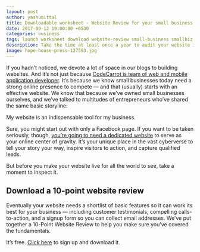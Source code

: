 ```yaml
---
layout: post
author: yashumittal
title: Downloadable worksheet - Website Review for your small business website
date: 2017-09-12 19:00:00 +0530
categories: business
tags: launch worksheet download website-review small-business smallbiz
description: Take the time at least once a year to audit your website infrastructure and content strategy.
image: hope-house-press-127593.jpg
---
```


If you hadn’t noticed, we devote a lot of space in our blogs to building websites. And it’s not just because [CodeCarrot is team of web and mobile application developer](//codecarrot.net/). It’s because we know small businesses today need a strong online presence to compete — and that (usually) starts with an effective website. We know that because we’ve owned small businesses ourselves, and we’ve talked to multitudes of entrepreneurs who’ve shared the same basic storyline:

<div class="callout">
My website is an indispensable tool for my business.
</div>

Sure, you might start out with only a Facebook page. If you want to be taken seriously, though, [you’re going to need a dedicated website](//codecarrot.net/) to serve as your online center of gravity. It’s your unique place in the vast cyberverse to tell your story your way, inspire visitors to action, and capture qualified leads.

But before you make your website live for all the world to see, take a moment to inspect it.

## Download a 10-point website review

Eventually your website needs a shortlist of basic features so it can work its best for your business — including customer testimonials, compelling calls-to-action, and a signup form so you can collect email addresses. We’ve put together a 10-Point Website Review to help you make sure you’ve covered the fundamentals.

It’s free. [Click here](//eepurl.com/c29C3n) to sign up and download it.
